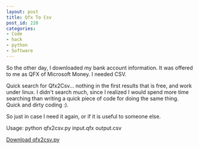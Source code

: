 ```yaml
---
layout: post
title: Qfx To Csv
post_id: 228
categories:
- Code
- hack
- python
- Software
---
```


So the other day, I downloaded my bank account information. It was offered to me as QFX of Microsoft Money. I needed CSV.

Quick search for Qfx2Csv... nothing in the first results that is free, and work under linux. I didn't search much, since I realized I would spend more time searching than writing a quick piece of code for doing the same thing. Quick and dirty coding :).

So just in case I need it again, or if it is useful to someone else.

Usage: python qfx2csv.py input.qfx output.csv

<a href="{{ site.baseurl }}/files/qfx2csv.py">Download qfx2csv.py</a>
